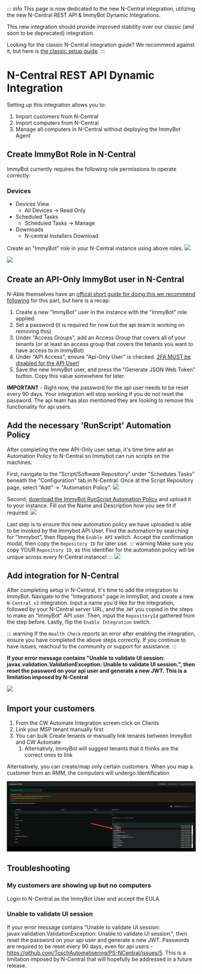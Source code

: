 ::: info
This page is now dedicated to the new N-Central integration, utilizing the new N-Central REST API & ImmyBot Dynamic Integrations.

This new integration should provide improved stability over our classic (and soon to be deprecated) integration.

Looking for the classic N-Central integration guide?
We recommend against it, but here is [the classic setup guide](/old-ncentral-integration-setup.html).
:::
# N-Central REST API Dynamic Integration

Setting up this integration allows you to:
1. Import customers from N-Central
2. Import computers from N-Central
3. Manage all computers in N-Central without deploying the ImmyBot Agent

## Create ImmyBot Role in N-Central

ImmyBot currently requires the following role permissions to operate correctly:

### Devices
- Devices View
  - All Devices -> Read Only
- Scheduled Tasks
  - Scheduled Tasks -> Manage
- Downloads
  - N-central Installers Download

Create an "ImmyBot" role in your N-Central instance using above roles.
![](./.vitepress/images/ncentraldocs/add_userrole_guide_1.png)

![](./.vitepress/images/ncentraldocs/new_add_user_guide_1.png)


## Create an API-Only ImmyBot user in N-Central

N-Able themselves have an [offical short guide for doing this we recommend following](https://documentation.n-able.com/N-central/userguide/Content/User_Management/Role%20Based%20Permissions/role_based_permissions_create_APIuser.htm) for this part, but here is a recap:

1. Create a new "ImmyBot" user in the instance with the "ImmyBot" role applied.
2. Set a password (it is required for now but the api team is working on removing this)
3. Under "Access Groups", add an Access Group that covers all of your tenants (or at least an access group that covers the tenants you want to have access to in ImmyBot)
4. Under "API Access", ensure "Api-Only User" is checked. <u>2FA MUST be disabled for the API User!</u>
5. Save the new ImmyBot user, and press the "Generate JSON Web Token" button. Copy this value somewhere for later.

**IMPORTANT** - Right now, the password for the api user needs to be reset every 90 days. Your integration will stop working if you do not reset the password. The api team has also mentioned they are looking to remove this functionality for api users.


## Add the necessary 'RunScript' Automation Policy

After completing the new API-Only user setup, it's time time add an Automation Policy to N-Central so Immybot can
run scripts on the machines.

First, navigate to the "Script/Software Repository" under "Schedules Tasks" beneath the "Configuration" tab in N-Central.
Once at the Script Repository page, select "Add" -> "Automation Policy".
![](./.vitepress/images/ncentraldocs/add_automation_policy_1.png)

Second, <a href="https://docs.immy.bot/ImmyBotRunScriptV2.amp" target="_self">download the ImmyBot RunScript Automation Policy</a> and upload it to your instance. Fill out the Name and Description how you see fit if required.
![](./.vitepress/images/ncentraldocs/add_automation_policy_2.png)

Last step is to ensure this new automation policy we have uploaded is able to be invoked by the Immybot API User.
Find the automation by searching for "Immybot", then flipping the `Enable API` switch. Accept the confirmation modal, then copy the `Repository ID` for later use.
::: warning Make sure you copy YOUR `Repository ID`, as this identifier for the automation policy will be unique across every N-Central instance!
:::
![](./.vitepress/images/ncentraldocs/add_automation_policy_3.png)

## Add integration for N-Central

After completing setup in N-Central, it's time to add the integration to ImmyBot.
Navigate to the "Integrations" page in ImmyBot, and create a new `N-Central v2` integration.
Input a name you'd like for the integration, followed by your N-Central server URL, and the `JWT` you copied in the steps to make an "ImmyBot" API user.
Then, input the `RepositoryId` gathered from the step before.
Lastly, flip the `Enable Integration` switch.

::: warning If the `Health Check` reports an error after enabling the integration, ensure you have completed the above steps correctly. If you continue to have issues, reachout to the community or support for assistance.
:::

**If your error message contains "Unable to validate UI session: javax.validation.ValidationException: Unable to validate UI session.", then reset the password on your api user and generate a new JWT. This is a limitation imposed by N-Central**

![](./.vitepress/images/ncentraldocs/add_integration_guide_new_1.png)

## Import your customers

1. From the CW Automate Integration screen click on Clients
2. Link your MSP tenant manually first
3. You can bulk Create tenants or manually link tenants between ImmyBot and CW Automate
   1. Alternativly, ImmyBot will suggest tenants that it thinks are the correct ones to link

Alternatively, you can create/map only certain customers.
When you map a customer from an RMM, the computers will undergo Identification

![](./LinkingClientsInIntegration.png)

## Troubleshooting

### My customers are showing up but no computers
Login to N-Central as the ImmyBot User and accept the EULA

### Unable to validate UI session

If your error message contains "Unable to validate UI session: javax.validation.ValidationException: Unable to validate UI session.", then reset the password on your api user and generate a new JWT. Passwords are required to be reset every 90 days, even for api users - https://github.com/ToschAutomatisering/PS-NCentral/issues/5. This is a limitation imposed by N-Central that will hopefully be addressed in a future release.
